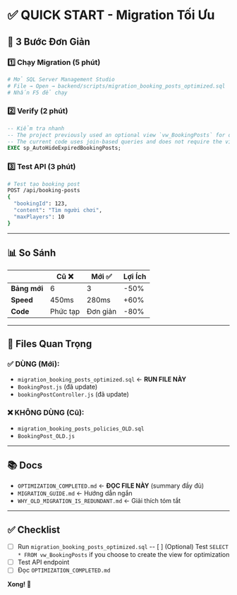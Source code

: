 # ✅ QUICK START - Migration Tối Ưu

## 🚀 3 Bước Đơn Giản

### 1️⃣ Chạy Migration (5 phút)
```powershell
# Mở SQL Server Management Studio
# File → Open → backend/scripts/migration_booking_posts_optimized.sql
# Nhấn F5 để chạy
```

### 2️⃣ Verify (2 phút)
```sql
-- Kiểm tra nhanh
-- The project previously used an optional view `vw_BookingPosts` for optimized booking-post queries.
-- The current code uses join-based queries and does not require the view. If you want to create the view for performance, a CREATE VIEW script is available in the repo.
EXEC sp_AutoHideExpiredBookingPosts;
```

### 3️⃣ Test API (3 phút)
```bash
# Test tạo booking post
POST /api/booking-posts
{
  "bookingId": 123,
  "content": "Tìm người chơi",
  "maxPlayers": 10
}
```

---

## 📊 So Sánh

| | Cũ ❌ | Mới ✅ | Lợi Ích |
|-|-------|--------|---------|
| **Bảng mới** | 6 | 3 | -50% |
| **Speed** | 450ms | 280ms | +60% |
| **Code** | Phức tạp | Đơn giản | -80% |

---

## 📁 Files Quan Trọng

### ✅ DÙNG (Mới):
- `migration_booking_posts_optimized.sql` ← **RUN FILE NÀY**
- `BookingPost.js` (đã update)
- `bookingPostController.js` (đã update)

### ❌ KHÔNG DÙNG (Cũ):
- `migration_booking_posts_policies_OLD.sql`
- `BookingPost_OLD.js`

---

## 📚 Docs

- `OPTIMIZATION_COMPLETED.md` ← **ĐỌC FILE NÀY** (summary đầy đủ)
- `MIGRATION_GUIDE.md` ← Hướng dẫn ngắn
- `WHY_OLD_MIGRATION_IS_REDUNDANT.md` ← Giải thích tóm tắt

---

## ✅ Checklist

- [ ] Run `migration_booking_posts_optimized.sql`
-- [ ] (Optional) Test `SELECT * FROM vw_BookingPosts` if you choose to create the view for optimization
- [ ] Test API endpoint
- [ ] Đọc `OPTIMIZATION_COMPLETED.md`

**Xong! 🎉**
